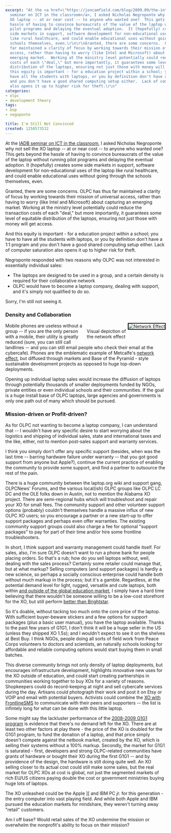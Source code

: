 ```yaml
---
excerpt: "At the <a href=\"https://joncamfield.com/blog/2009.09/the-inter-american-development.html\">IADB
  seminar on ICT in the classroom</a>, I asked Nicholas Negroponte why not sell the
  XO laptop -- at or near cost -- to anyone who wanted one?  This gets beyond the
  hassle of having to convince bureaucrats of the value of the laptop without running
  pilot programs and delaying the eventual adoption.  It (hopefully) creates some
  side markets in support, software development for non-educational uses of the laptop
  like rural healthcare, and could enable educational uses without going through the
  schools themselves, even.\r\n\r\nGranted, there are some concerns.  OLPC has thus
  far maintained a clarity of focus by working towards their mission of universal
  access, rather than having to worry (like Intel and Microsoft) about capturing an
  emerging market.  Working at the ministry level potentially could reduce the transaction
  costs of each \"deal,\" but more importantly, it guarantees some level of equitable
  distribution of the laptops, ensuring not just those with money will get access.\r\n\r\nAnd
  this equity is important - for a education project within a school; you have to
  have all the students with laptops, or you by definition don't have a 1:1 program
  and you don't have a good shared computing setup either.  Lack of computer saturation
  also opens it up to higher risk for theft.\r\n"
categories:
- olpc
- development theory
tags:
- bop
- negoponte

title: I'm Still Not Convinced
created: 1258573532
---
```

At the <a href="https://joncamfield.com/blog/2009.09/the-inter-american-development.html">IADB seminar on ICT in the classroom</a>, I asked Nicholas Negroponte why not sell the XO laptop -- at or near cost -- to anyone who wanted one?  This gets beyond the hassle of having to convince bureaucrats of the value of the laptop without running pilot programs and delaying the eventual adoption.  It (hopefully) creates some side markets in support, software development for non-educational uses of the laptop like rural healthcare, and could enable educational uses without going through the schools themselves, even.

Granted, there are some concerns.  OLPC has thus far maintained a clarity of focus by working towards their mission of universal access, rather than having to worry (like Intel and Microsoft) about capturing an emerging market.  Working at the ministry level potentially could reduce the transaction costs of each "deal," but more importantly, it guarantees some level of equitable distribution of the laptops, ensuring not just those with money will get access.

And this equity is important - for a education project within a school; you have to have all the students with laptops, or you by definition don't have a 1:1 program and you don't have a good shared computing setup either.  Lack of computer saturation also opens it up to higher risk for theft.
<!--break-->
Negroponte responded with two reasons why OLPC was not interested in essentially individual sales: 
<ul><li>The laptops are designed to be used in a group, and a certain density is required for their collaborative network</li>
<li>OLPC would have to become a laptop company, dealing with support, and it's simply not qualified to do so.</li></ul>

Sorry, I'm still not seeing it.
<h3>Density and Collaboration</h3>
<div style="float: right; margin-left: 10px; margin-bottom: 5px;"><a href="https://en.wikipedia.org/wiki/Network_effect"><img src="https://upload.wikimedia.org/wikipedia/commons/0/0d/Network_effect.png" alt="Network Effect" align="right" style="border: 2px solid rgb(0, 0, 0);" /></a><br />Visual depiction of the network effect</div>Mobile phones are useless without a group -- if you are the only person with a mobile, their utility is greatly reduced (sure, you can still call landlines -- and you can still email people who check their email at the cybercafe).   Phones are the emblematic example of Metcalfe's <a href="https://en.wikipedia.org/wiki/Network_effect">network effect</a>, but diffused through markets and Base of the Pyramid - style sustainable development projects as opposed to huge top-down deployments.

Opening up individual laptop sales would increase the diffusion of laptops through potentially thousands of smaller deployments funded by NGOs, private entities or even individual schools and their communities.  If the goal is a huge install base of OLPC laptops, large agencies and governments is only one path out of many which should be pursued.

<h3>Mission-driven or Profit-driven?</h3>
As for OLPC not wanting to become a laptop company, I can understand that -- I wouldn't have any specific desire to start worrying about the logistics and shipping of individual sales, state and international taxes and the like, either, not to mention post-sales support and warranty services.

I think you simply don't offer any specific support (besides, when was the last time -- barring hardware failure under warranty -- that you got good support from anyone but Apple?), continue the current practice of enabling the community to provide some support, and find a partner to outsource the rest of the pain.

There is a huge community between the laptop.org wiki and support gang, OLPCNews' Forums, and the various local(ish) OLPC groups like OLPC LC DC and the OLE folks down in Austin, not to mention the Alabama XO project.  There are semi-regional hubs which will troubleshoot and repair your XO for small fees.  The community support and other volunteer support options (probably) couldn't themselves handle a massive influx of new OLPC XO users; so you encourage a partner or a new start-up to offer support packages and perhaps even offer warranties. The existing community support groups could also charge a fee for optional "support packages" to pay for part of their time and/or hire some frontline troubleshooters.

In short, I think support and warranty management could handle itself. For sales, also, I'm sure OLPC doesn't want to run a phone bank for people placing orders.  So that's a rub; how do you sell laptops without, well, dealing with the sales process?  Certainly some retailer could manage that, but at what markup? Selling computers (and support packages) is hardly a new science, so perhaps a socially conscious enterprise could handle both without much markup in the process; but it's a gamble.  Regardless, at the potential demand level for light, rugged, versatile and cute laptops, both within <a href="https://joncamfield.com/blog/2009.03/another-path-forward-for-the-o.html">and outside of the global education market</a>, I simply have a hard time believing that there wouldn't be someone willing to be a low-cost storefront for the XO, but still perform <a href="https://www.olpcnews.com/sales-talk/g1g1/g1g0-olpc-donors-waiting-for-xo-laptops.html">better than Brightstar</a>.

So it's doable, without tacking too much onto the core price of the laptop.  With sufficient buyer-beware stickers and a few options for support packages (plus a basic user manual), you have the laptop available.  Thanks to the past few years of G1G1, I don't think it will be a huge seller in the US (unless they shipped XO 1.5s); and I wouldn't expect to see it on the shelves at Best Buy.  I think NGOs, people doing all sorts of field work from Peace Corps volunteers to doctors and scientists, an naturally schools looking for affordable and reliable computing options would start buying them in small batches.

This diverse community brings not only density of laptop deployments, but encourages infrastructure development, highlights innovative new uses for the XO outside of education, and could start creating partnerships in communities working together to buy XOs for a variety of reasons.  Shopkeepers could do record-keeping at night and sell cybercafe services during the day.  Artisans could photograph their work and post it on Etsy or VOIP and email with potential buyers.  Activists could combine the <a href="https://joncamfield.com/blog/2009.03/a-revolution-you-can-run-with-.html">XO with FrontlineSMS</a> to communicate with their peers and supporters</a> -- the list is infintely long for what can be done with this little laptop.

Some might say the lackluster performance of the <a href="https://www.olpcnews.com/sales_talk/g1g1_2008/olpc_bust_g1g1_2008_sales.html">2008-2009 G1G1 program</a> is 
evidence that there's no demand left for the XO.  There are at least two other factors at play there - the price of the XO is doubled for the G1G1 program, to fund the donation of a laptop, and that price simply doesn't compete against the netbook market, created by the XO, which 
is selling their systems without a 100% markup.  Secondly, the market for G1G1 is saturated - first, developers and strong OLPC-related communities have grants of hardware or bought their XO during the first G1G1 -- and by providence of the design, the hardware is still doing quite well.  An XO selling closer to its actual cost could still make some sales, but the real market for OLPC XOs at cost is global, not just the segmented markets of rich EU/US citizens paying double the cost or government ministries buying huge lots of laptops.

The XO unleashed could be the Apple ][ and IBM PC <em>jr.</em> for this  generation - the entry computer into vast playing field.  And while both Apple and IBM pursued the education markets for mindshare, they weren't turning away "retail" customers.

Am I off base?  Would retail sales of the XO undermine the mission or overwhelm the nonprofit's ability to focus on their mission?
